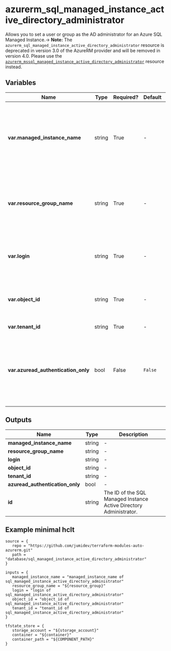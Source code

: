 # azurerm_sql_managed_instance_active_directory_administrator

Allows you to set a user or group as the AD administrator for an Azure SQL Managed Instance.-> **Note:** The `azurerm_sql_managed_instance_active_directory_administrator` resource is deprecated in version 3.0 of the AzureRM provider and will be removed in version 4.0. Please use the [`azurerm_mssql_managed_instance_active_directory_administrator`](https://registry.terraform.io/providers/hashicorp/azurerm/latest/docs/resources/mssql_managed_instance_active_directory_administrator) resource instead.

## Variables

| Name | Type | Required? |  Default  |  Description |
| ---- | ---- | --------- |  ----------- | ----------- |
| **var.managed_instance_name** | string | True | -  |  The name of the SQL Managed Instance on which to set the administrator. Changing this forces a new resource to be created. | 
| **var.resource_group_name** | string | True | -  |  The name of the resource group for the SQL Managed Instance. Changing this forces a new resource to be created. | 
| **var.login** | string | True | -  |  The login name of the principal to set as the Managed Instance administrator | 
| **var.object_id** | string | True | -  |  The ID of the principal to set as the Managed Instance administrator | 
| **var.tenant_id** | string | True | -  |  The Azure Tenant ID | 
| **var.azuread_authentication_only** | bool | False | `False`  |  Specifies whether only AD Users and administrators can be used to login (`true`) or also local database users (`false`). Defaults to `false`. | 



## Outputs

| Name | Type | Description |
| ---- | ---- | --------- | 
| **managed_instance_name** | string  | - | 
| **resource_group_name** | string  | - | 
| **login** | string  | - | 
| **object_id** | string  | - | 
| **tenant_id** | string  | - | 
| **azuread_authentication_only** | bool  | - | 
| **id** | string  | The ID of the SQL Managed Instance Active Directory Administrator. | 

## Example minimal hclt

```hcl
source = {
   repo = "https://github.com/jumidev/terraform-modules-auto-azurerm.git" 
   path = "database/sql_managed_instance_active_directory_administrator" 
}

inputs = {
   managed_instance_name = "managed_instance_name of sql_managed_instance_active_directory_administrator" 
   resource_group_name = "${resource_group}" 
   login = "login of sql_managed_instance_active_directory_administrator" 
   object_id = "object_id of sql_managed_instance_active_directory_administrator" 
   tenant_id = "tenant_id of sql_managed_instance_active_directory_administrator" 
}

tfstate_store = {
   storage_account = "${storage_account}" 
   container = "${container}" 
   container_path = "${COMPONENT_PATH}" 
}


```